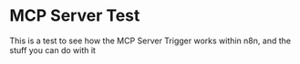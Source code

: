 # MCP Server Test

This is a test to see how the MCP Server Trigger works within n8n, and the stuff you can do with it